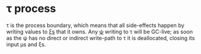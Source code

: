 # τ process
τ is the process boundary, which means that all side-effects happen by writing values to [ξs](muxi.md) that it owns. Any [ψ](psi.md) writing to τ will be GC-live; as soon as the ψ has no direct or indirect write-path to τ it is deallocated, closing its input μs and ξs.
